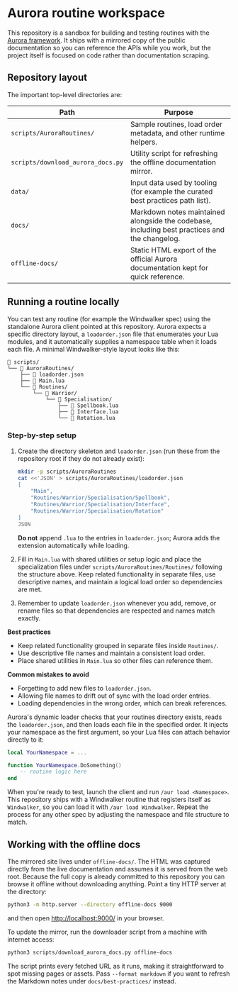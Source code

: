 # Aurora routine workspace

This repository is a sandbox for building and testing routines with the
[Aurora framework](https://aurorabot.app/). It ships with a mirrored copy of the
public documentation so you can reference the APIs while you work, but the
project itself is focused on code rather than documentation scraping.

## Repository layout

The important top-level directories are:

| Path | Purpose |
| ---- | ------- |
| `scripts/AuroraRoutines/` | Sample routines, load order metadata, and other runtime helpers. |
| `scripts/download_aurora_docs.py` | Utility script for refreshing the offline documentation mirror. |
| `data/` | Input data used by tooling (for example the curated best practices path list). |
| `docs/` | Markdown notes maintained alongside the codebase, including best practices and the changelog. |
| `offline-docs/` | Static HTML export of the official Aurora documentation kept for quick reference. |

## Running a routine locally

You can test any routine (for example the Windwalker spec) using the standalone
Aurora client pointed at this repository. Aurora expects a specific directory
layout, a `loadorder.json` file that enumerates your Lua modules, and it
automatically supplies a namespace table when it loads each file. A minimal
Windwalker-style layout looks like this:

```
📂 scripts/
└── 📂 AuroraRoutines/
    ├── 📄 loadorder.json
    ├── 📄 Main.lua
    └── 📂 Routines/
        └── 📂 Warrior/
            └── 📂 Specialisation/
                ├── 📄 Spellbook.lua
                ├── 📄 Interface.lua
                └── 📄 Rotation.lua
```

### Step-by-step setup

1. Create the directory skeleton and `loadorder.json` (run these from the
   repository root if they do not already exist):

   ```bash
   mkdir -p scripts/AuroraRoutines
   cat <<'JSON' > scripts/AuroraRoutines/loadorder.json
   [
       "Main",
       "Routines/Warrior/Specialisation/Spellbook",
       "Routines/Warrior/Specialisation/Interface",
       "Routines/Warrior/Specialisation/Rotation"
   ]
   JSON
   ```

   **Do not** append `.lua` to the entries in `loadorder.json`; Aurora adds the
   extension automatically while loading.
2. Fill in `Main.lua` with shared utilities or setup logic and place the
   specialization files under `scripts/AuroraRoutines/Routines/` following the
   structure above. Keep related functionality in separate files, use
   descriptive names, and maintain a logical load order so dependencies are met.
3. Remember to update `loadorder.json` whenever you add, remove, or rename
   files so that dependencies are respected and names match exactly.

**Best practices**

- Keep related functionality grouped in separate files inside `Routines/`.
- Use descriptive file names and maintain a consistent load order.
- Place shared utilities in `Main.lua` so other files can reference them.

**Common mistakes to avoid**

- Forgetting to add new files to `loadorder.json`.
- Allowing file names to drift out of sync with the load order entries.
- Loading dependencies in the wrong order, which can break references.

Aurora's dynamic loader checks that your routines directory exists, reads the
`loadorder.json`, and then loads each file in the specified order. It injects
your namespace as the first argument, so your Lua files can attach behavior
directly to it:

```lua
local YourNamespace = ...

function YourNamespace.DoSomething()
    -- routine logic here
end
```

When you're ready to test, launch the client and run `/aur load <Namespace>`.
This repository ships with a Windwalker routine that registers itself as
`Windwalker`, so you can load it with `/aur load Windwalker`. Repeat the process
for any other spec by adjusting the namespace and file structure to match.

## Working with the offline docs

The mirrored site lives under `offline-docs/`. The HTML was captured directly
from the live documentation and assumes it is served from the web root. Because
the full copy is already committed to this repository you can browse it offline
without downloading anything. Point a tiny HTTP server at the directory:

```bash
python3 -m http.server --directory offline-docs 9000
```

and then open <http://localhost:9000/> in your browser.

To update the mirror, run the downloader script from a machine with internet
access:

```bash
python3 scripts/download_aurora_docs.py offline-docs
```

The script prints every fetched URL as it runs, making it straightforward to
spot missing pages or assets. Pass `--format markdown` if you want to refresh
the Markdown notes under `docs/best-practices/` instead.
